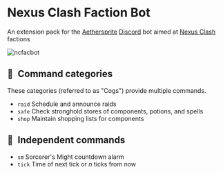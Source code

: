 # Nexus Clash Faction Bot

An extension pack for the [Aethersprite] [Discord] bot aimed at [Nexus Clash] factions

![ncfacbot](https://github.com/haliphax/ncfacbot/raw/assets/ncfacbot.jpg)

## 📖 Command categories

These categories (referred to as "Cogs") provide multiple commands.

- `raid`
  Schedule and announce raids
- `safe`
  Check stronghold stores of components, potions, and spells
- `shop`
  Maintain shopping lists for components

## 🎲 Independent commands

- `sm`
  Sorcerer's Might countdown alarm
- `tick`
  Time of next tick or *n* ticks from now


[Aethersprite]: https://github.com/haliphax/aethersprite
[Discord]: https://discord.com
[Nexus Clash]: https://www.nexusclash.com
